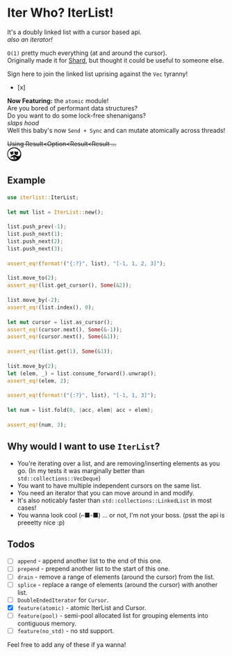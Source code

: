 # Iter Who? IterList!

It's a doubly linked list with a cursor based api.  
*also an iterator!*  

`O(1)` pretty much everything (at and around the cursor).  
Originally made it for [Shard](https://github.com/shard-org/shard), but thought it could be useful to someone else.  

Sign here to join the linked list uprising against the `Vec` tyranny!  
- [x] 

**Now Featuring:** the `atomic` module!  
Are you bored of performant data structures?  
Do you want to do some lock-free shenanigans?  
*slaps hood*  
Well this baby's now `Send + Sync` and can mutate atomically across threads!  

~~Using Result<Option<Result<Result ...~~   
![Hollow](./hollow.png)

## Example

```rust
use iterlist::IterList;

let mut list = IterList::new();

list.push_prev(-1);
list.push_next(1);
list.push_next(2);
list.push_next(3);

assert_eq!(format!("{:?}", list), "[-1, 1, 2, 3]");

list.move_to(2);
assert_eq!(list.get_cursor(), Some(&2));

list.move_by(-2);
assert_eq!(list.index(), 0);

let mut cursor = list.as_cursor();
assert_eq!(cursor.next(), Some(&-1));
assert_eq!(cursor.next(), Some(&1));

assert_eq!(list.get(1), Some(&1));

list.move_by(2);
let (elem, _) = list.consume_forward().unwrap();
assert_eq!(elem, 2);

assert_eq!(format!("{:?}", list), "[-1, 1, 3]");

let num = list.fold(0, |acc, elem| acc + elem);

assert_eq!(num, 3);
```

## Why would I want to use `IterList`?
- You're iterating over a list, and are removing/inserting elements as you go. 
    (In my tests it was marginally better than `std::collections::VecDeque`)
- You want to have multiple independent cursors on the same list.
- You need an iterator that you can move around in and modify.
- It's also noticably faster than `std::collections::LinkedList` in most cases!
- You wanna look cool (⌐■-■) ... or not, I'm not your boss. (psst the api is preeetty nice :p)

## Todos
- [ ] `append`  - append another list to the end of this one.
- [ ] `prepend` - prepend another list to the start of this one.
- [ ] `drain`   - remove a range of elements (around the cursor) from the list.
- [ ] `splice`  - replace a range of elements (around the cursor) with another list.
- [ ] `DoubleEndedIterator` for `Cursor`.
- [x] `feature(atomic)` - atomic IterList and Cursor.
- [ ] `feature(pool)` - semi-pool allocated list for grouping elements into contiguous memory.
- [ ] `feature(no_std)` - no std support.

Feel free to add any of these if ya wanna!

